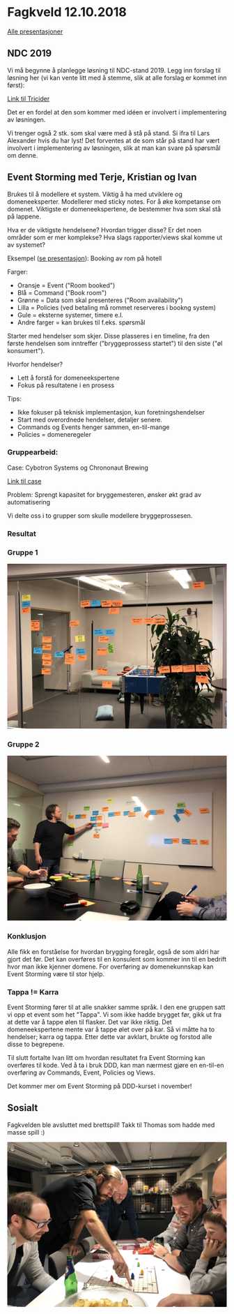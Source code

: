 # Fagkveld 12.10.2018

[Alle presentasjoner](https://github.com/novanet/fagkvelder/tree/master/docs/20181012/content)

## NDC 2019

Vi må begynne å planlegge løsning til NDC-stand 2019. Legg inn forslag til løsning her (vi kan vente litt med å stemme, slik at alle forslag er kommet inn først):

[Link til Tricider](http://www.tricider.com/brainstorming/2owtTw0FDnR)

Det er en fordel at den som kommer med idéen er involvert i implementering av løsningen.

Vi trenger også 2 stk. som skal være med å stå på stand. Si ifra til Lars Alexander hvis du har lyst! Det forventes at de som står på stand har vært involvert i implementering av løsningen, slik at man kan svare på spørsmål om denne.

## Event Storming med Terje, Kristian og Ivan

Brukes til å modellere et system. Viktig å ha med utviklere og domeneeksperter. Modellerer med sticky notes. For å øke kompetanse om domenet. Viktigste er domeneekspertene, de bestemmer hva som skal stå på lappene.

Hva er de viktigste hendelsene?
Hvordan trigger disse?
Er det noen områder som er mer komplekse?
Hva slags rapporter/views skal komme ut av systemet?

Eksempel ([se presentasjon](https://github.com/novanet/fagkvelder/tree/master/docs/20181012/content/IntroEventstorming.pdf)): Booking av rom på hotell

Farger:

- Oransje = Event ("Room booked")
- Blå = Command ("Book room")
- Grønne = Data som skal presenteres ("Room availability")
- Lilla = Policies (ved betaling må rommet reserveres i bookng system)
- Gule = eksterne systemer, timere e.l.
- Andre farger = kan brukes til f.eks. spørsmål

Starter med hendelser som skjer. Disse plasseres i en timeline, fra den første hendelsen som inntreffer ("bryggeprossess startet") til den siste ("øl konsumert").

Hvorfor hendelser?

- Lett å forstå for domeneekspertene
- Fokus på resultatene i en prosess

Tips:

- Ikke fokuser på teknisk implementasjon, kun foretningshendelser
- Start med overordnede hendelser, detaljer senere.
- Commands og Events henger sammen, en-til-mange
- Policies = domeneregeler

### Gruppearbeid:

Case: Cybotron Systems og Chrononaut Brewing

[Link til case](https://github.com/novanet/fagkvelder/tree/master/docs/20181012/content/Chrononaut.pdf)

Problem: Sprengt kapasitet for bryggemesteren, ønsker økt grad av automatisering

Vi delte oss i to grupper som skulle modellere bryggeprossesen.

### Resultat

### Gruppe 1

![Bilde av gruppe 1](https://github.com/novanet/fagkvelder/blob/master/docs/20181012/content/IMG_1565.jpeg)

### Gruppe 2

![Bilde av gruppe 2](https://github.com/novanet/fagkvelder/blob/master/docs/20181012/content/IMG_1571.jpeg)

### Konklusjon

Alle fikk en forståelse for hvordan brygging foregår, også de som aldri har gjort det før. Det kan overføres til en konsulent som kommer inn til en bedrift hvor man ikke kjenner domene. For overføring av domenekunnskap kan Event Storming være til stor hjelp.

### Tappa != Karra

Event Storming fører til at alle snakker samme språk. I den ene gruppen satt vi opp et event som het "Tappa". Vi som ikke hadde brygget før, gikk ut fra at dette var å tappe ølen til flasker. Det var ikke riktig. Det domeneekspertene mente var å tappe ølet over på kar. Så vi måtte ha to hendelser; karra og tappa. Etter dette var avklart, brukte og forstod alle disse to begrepene.

Til slutt fortalte Ivan litt om hvordan resultatet fra Event Storming kan overføres til kode. Ved å ta i bruk DDD, kan man nærmest gjøre en en-til-en overføring av Commands, Event, Policies og Views.

Det kommer mer om Event Storming på DDD-kurset i november!

## Sosialt

Fagkvelden ble avsluttet med brettspill! Takk til Thomas som hadde med masse spill :)

![Bilde av brettspill](https://github.com/novanet/fagkvelder/blob/master/docs/20181012/content/IMG_1572.jpeg)

